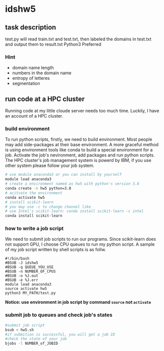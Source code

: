 # idshw5
## task description
test.py will read train.txt and test.txt, then labeled the domains in test.txt and output them to result.txt
Python3 Preferred 
### Hint 
* domain name length 
* numbers in the domain name 
* entropy of letteres 
* segmentation

## run code at a HPC cluster
Running code at my little cloude server needs too much time. Luckily, I have an account of a HPC cluster.
### build environment
To run python scripts, firstly, we need to build environment. Most people may add side-packages at their base environment. A more graceful method is using environment tools like conda to build a special environment for a job. Activate the job's nevironment, add packages and run python scripts. The HPC cluster's job management system is powerd by IBM, if you use other system please follow your job system.
``` bash
# use module anaconda3 or you can install by yourself
module load anaconda3
# create a environment named as hw5 with python's version 3.8 
conda create -n hw5 python=3.8
# acitvate the environment
conda activate hw5
# install scikit-learn
# you may use -c to change channel like 
# use Intel's scikit-learn: conda install scikit-learn -c intel
conda install scikit-learn
```
### how to write a job script
We need to submit job scripts to run our programs.
Since scikit-learn does not support GPU, I choose CPU queues to run my python script. 
A sample of my job script written by shell scripts is as follw.
``` shell
#!/bin/bash
#BSUB -J idshw5
#BSUB -q QUEUE_YOU_USE
#BSUB -n NUMBER_OF_CPUS
#BSUB -o %J.out
#BSUB -e %J.err
module load anaconda3
source activate hw5
python3 MY_PATH/test.py
```
**Notice: use environment in job script by command `source` not `activate`**
### submit job to queues and check job's states
``` bash
#submit job script
bsub < hw5.sh
#if submition is successful, you will get a job ID
#check the state of your job
bjobs -l NUMBER_of_JOBID
```
